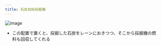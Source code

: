 ```yaml
---
title: 石炭自給採掘機
---
```


![image](https://gyazo.com/fc5e95eaea7f53262126adf598af23ab/thumb/1000)

* この配置で置くと、採掘した石炭をレーンにおきつつ、そこから採掘機の燃料も回収してくれる
